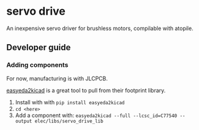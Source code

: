# servo drive

An inexpensive servo driver for brushless motors, compilable with atopile.

## Developer guide

### Adding components

For now, manufacturing is with JLCPCB.

[easyeda2kicad](https://github.com/uPesy/easyeda2kicad.py) is a great tool to pull from their footprint library.

1. Install with with `pip install easyeda2kicad`
2. `cd <here>`
3. Add a component with: `easyeda2kicad --full --lcsc_id=C77540 --output elec/libs/servo_drive_lib`
